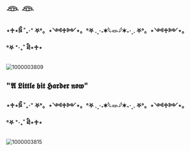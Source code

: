 # 𓁻 𓁻

### ⋆♱⋆ཋྀ ˚₊‧⁺ ⛧°。⋆༺♱༻⋆。°⛧ .˳·˖✶𓆩𓁺𓆪✶˖·˳. ⛧°。⋆༺♱༻⋆。°⛧ ⁺‧₊˚ ཐི⋆♱⋆

![1000003809](https://github.com/user-attachments/assets/9752bab3-47b5-4d63-89e5-c512773eb43e)


## "𝕬 𝕷𝖎𝖙𝖙𝖑𝖊 𝖇𝖎𝖙 𝕳𝖆𝖗𝖉𝖊𝖗 𝖓𝖔𝖜"


### ⋆♱⋆ཋྀ ˚₊‧⁺ ⛧°。⋆༺♱༻⋆。°⛧ .˳·˖✶𓆩𓁺𓆪✶˖·˳. ⛧°。⋆༺♱༻⋆。°⛧ ⁺‧₊˚ ཐི⋆♱⋆

![1000003815](https://github.com/user-attachments/assets/0f173bd9-9071-436a-acc8-50cd0009a2a5)

